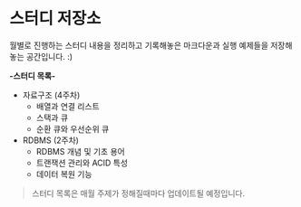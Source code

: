 # 스터디 저장소

월별로 진행하는 스터디 내용을 정리하고 기록해놓은 마크다운과 실행 예제들을 저장해놓는 공간입니다. :)

**-스터디 목록-**

- 자료구조 (4주차)
  - 배열과 연결 리스트
  - 스택과 큐
  - 순환 큐와 우선순위 큐
- RDBMS (2주차)
  - RDBMS 개념 및 기초 용어
  - 트랜잭션 관리와 ACID 특성
  - 데이터 복원 기능
> 스터디 목록은 매월 주제가 정해질때마다 업데이트될 예정입니다.
